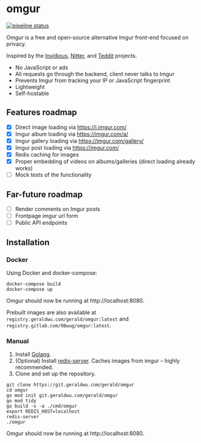 # omgur

[![pipeline status](https://git.geraldwu.com/gerald/omgur/badges/master/pipeline.svg)](https://git.geraldwu.com/gerald/omgur/-/commits/master) 

Omgur is a free and open-source alternative Imgur front-end focused on privacy.

Inspired by the [Invidious](https://github.com/iv-org/invidious), [Nitter](https://github.com/zedeus/nitter), and [Teddit](https://github.com/teddit-net/teddit) projects.

- No JavaScript or ads
- All requests go through the backend, client never talks to Imgur
- Prevents Imgur from tracking your IP or JavaScript fingerprint
- Lightweight
- Self-hostable

## Features roadmap

- [x] Direct image loading via https://i.imgur.com/
- [x] Imgur album loading via https://imgur.com/a/
- [x] Imgur gallery loading via https://imgur.com/gallery/
- [x] Imgur post loading via https://imgur.com/
- [x] Redis caching for images
- [x] Proper embedding of videos on albums/galleries (direct loading already works)
- [ ] Mock tests of the functionality

## Far-future roadmap

- [ ] Render comments on Imgur posts
- [ ] Frontpage imgur url form
- [ ] Public API endpoints

## Installation

### Docker

Using Docker and docker-compose:

```
docker-compose build
docker-compose up
```

Omgur should now be running at http://localhost:8080.

Prebuilt images are also available at `registry.geraldwu.com/gerald/omgur:latest` and `registry.gitlab.com/98wug/omgur:latest`.

### Manual

1. Install [Golang](https://golang.org/).
1. (Optional) Install [redis-server](https://redis.io/).
Caches images from imgur – highly recommended.
1. Clone and set up the repository.
```
git clone https://git.geraldwu.com/gerald/omgur
cd omgur
go mod init git.geraldwu.com/gerald/omgur
go mod tidy
go build -v -a ./cmd/omgur
export REDIS_HOST=localhost
redis-server
./omgur
```

Omgur should now be running at http://localhost:8080.
